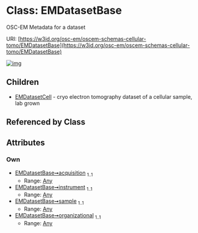 
# Class: EMDatasetBase

OSC-EM Metadata for a dataset

URI: [https://w3id.org/osc-em/oscem-schemas-cellular-tomo/EMDatasetBase](https://w3id.org/osc-em/oscem-schemas-cellular-tomo/EMDatasetBase)


[![img](https://yuml.me/diagram/nofunky;dir:TB/class/[EMDatasetCell],[Any]<organizational%201..1-++[EMDatasetBase],[Any]<sample%201..1-++[EMDatasetBase],[Any]<instrument%201..1-++[EMDatasetBase],[Any]<acquisition%201..1-++[EMDatasetBase],[EMDatasetBase]^-[EMDatasetCell],[Any])](https://yuml.me/diagram/nofunky;dir:TB/class/[EMDatasetCell],[Any]<organizational%201..1-++[EMDatasetBase],[Any]<sample%201..1-++[EMDatasetBase],[Any]<instrument%201..1-++[EMDatasetBase],[Any]<acquisition%201..1-++[EMDatasetBase],[EMDatasetBase]^-[EMDatasetCell],[Any])

## Children

 * [EMDatasetCell](EMDatasetCell.md) - cryo electron tomography dataset of a cellular sample, lab grown

## Referenced by Class


## Attributes


### Own

 * [EMDatasetBase➞acquisition](EMDatasetBase_acquisition.md)  <sub>1..1</sub>
     * Range: [Any](Any.md)
 * [EMDatasetBase➞instrument](EMDatasetBase_instrument.md)  <sub>1..1</sub>
     * Range: [Any](Any.md)
 * [EMDatasetBase➞sample](EMDatasetBase_sample.md)  <sub>1..1</sub>
     * Range: [Any](Any.md)
 * [EMDatasetBase➞organizational](EMDatasetBase_organizational.md)  <sub>1..1</sub>
     * Range: [Any](Any.md)
